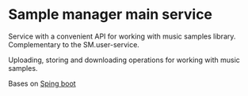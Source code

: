 # Sample manager main service

Service with a convenient API for working with music samples library. Complementary to the SM.user-service. 

Uploading, storing and downloading operations for working with music samples.

Bases on [Sping boot](https://spring.io/projects/spring-boot)
